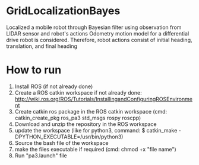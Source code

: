 # GridLocalizationBayes

Localized a mobile robot through Bayesian filter using observation from LIDAR sensor and robot's actions
Odometry motion model for a differential drive robot is considered. Therefore, robot actions consist of initial heading, translation, and final heading

# How to run

1. Install ROS (if not already done)
2. Create a ROS catkin workspace if not already done: http://wiki.ros.org/ROS/Tutorials/InstallingandConfiguringROSEnvironment
3. Create catkin ros package in the ROS catkin workspace (cmd: catkin_create_pkg ros_pa3 std_msgs rospy roscpp)
4. Download and unzip the repository in the ROS workspace
5. update the workspace (like for python3, command: $ catkin_make -DPYTHON_EXECUTABLE=/usr/bin/python3)
6. Source the bash file of the workspace
7. make the files executable if required (cmd: chmod +x "file name")
8. Run "pa3.launch" file
